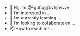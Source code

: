 - 👋 Hi, I’m @Fgufcgjjfcvhjhvvvv
- 👀 I’m interested in ...
- 🌱 I’m currently learning ...
- 💞️ I’m looking to collaborate on ...
- 📫 How to reach me ...

<!---
Fgufcgjjfcvhjhvvvv/Fgufcgjjfcvhjhvvvv is a ✨ special ✨ repository because its `README.md` (this file) appears on your GitHub profile.
You can click the Preview link to take a look at your changes.
--->
